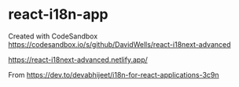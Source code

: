 # react-i18n-app

Created with CodeSandbox https://codesandbox.io/s/github/DavidWells/react-i18next-advanced

https://react-i18next-advanced.netlify.app/

From https://dev.to/devabhijeet/i18n-for-react-applications-3c9n
